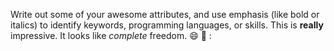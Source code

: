 Write out some of your awesome attributes, and use emphasis (like bold or italics) to identify keywords, programming languages, or skills. 
This is **really** impressive. It looks like *complete* freedom. :smile: :tada: :
